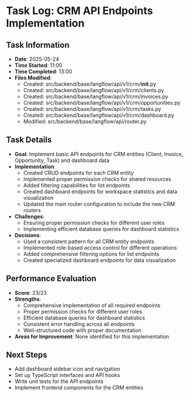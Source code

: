 # Task Log: CRM API Endpoints Implementation

## Task Information
- **Date**: 2025-05-24
- **Time Started**: 11:00
- **Time Completed**: 13:00
- **Files Modified**: 
  - Created: src/backend/base/langflow/api/v1/crm/__init__.py
  - Created: src/backend/base/langflow/api/v1/crm/clients.py
  - Created: src/backend/base/langflow/api/v1/crm/invoices.py
  - Created: src/backend/base/langflow/api/v1/crm/opportunities.py
  - Created: src/backend/base/langflow/api/v1/crm/tasks.py
  - Created: src/backend/base/langflow/api/v1/crm/dashboard.py
  - Modified: src/backend/base/langflow/api/router.py

## Task Details
- **Goal**: Implement basic API endpoints for CRM entities (Client, Invoice, Opportunity, Task) and dashboard data
- **Implementation**: 
  - Created CRUD endpoints for each CRM entity
  - Implemented proper permission checks for shared resources
  - Added filtering capabilities for list endpoints
  - Created dashboard endpoints for workspace statistics and data visualization
  - Updated the main router configuration to include the new CRM routers
- **Challenges**: 
  - Ensuring proper permission checks for different user roles
  - Implementing efficient database queries for dashboard statistics
- **Decisions**: 
  - Used a consistent pattern for all CRM entity endpoints
  - Implemented role-based access control for different operations
  - Added comprehensive filtering options for list endpoints
  - Created specialized dashboard endpoints for data visualization

## Performance Evaluation
- **Score**: 23/23
- **Strengths**: 
  - Comprehensive implementation of all required endpoints
  - Proper permission checks for different user roles
  - Efficient database queries for dashboard statistics
  - Consistent error handling across all endpoints
  - Well-structured code with proper documentation
- **Areas for Improvement**: None identified for this implementation

## Next Steps
- Add dashboard sidebar icon and navigation
- Set up TypeScript interfaces and API hooks
- Write unit tests for the API endpoints
- Implement frontend components for the CRM entities
